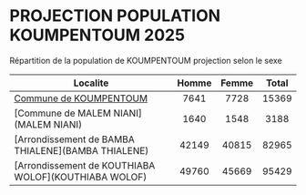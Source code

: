 # PROJECTION POPULATION KOUMPENTOUM 2025
	
Répartition de la population de KOUMPENTOUM projection selon le sexe
	
| Localite  | Homme | Femme | Total |
| --------- |:-----:|:-----:|:-----:|
| [Commune de KOUMPENTOUM](KOUMPENTOUM) | 7641 | 7728 | 15369 |
| [Commune de MALEM NIANI](MALEM NIANI) | 1640 | 1548 | 3188 |
| [Arrondissement de BAMBA THIALENE](BAMBA THIALENE) | 42149 | 40815 | 82965 |
| [Arrondissement de KOUTHIABA WOLOF](KOUTHIABA WOLOF) | 49760 | 45669 | 95429 |
